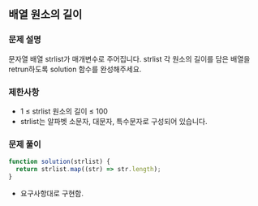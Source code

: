 ## 배열 원소의 길이

### 문제 설명

문자열 배열 strlist가 매개변수로 주어집니다. strlist 각 원소의 길이를 담은 배열을 retrun하도록 solution 함수를 완성해주세요.

### 제한사항

- 1 ≤ strlist 원소의 길이 ≤ 100
- strlist는 알파벳 소문자, 대문자, 특수문자로 구성되어 있습니다.

### 문제 풀이

```js
function solution(strlist) {
  return strlist.map((str) => str.length);
}
```

- 요구사항대로 구현함.
